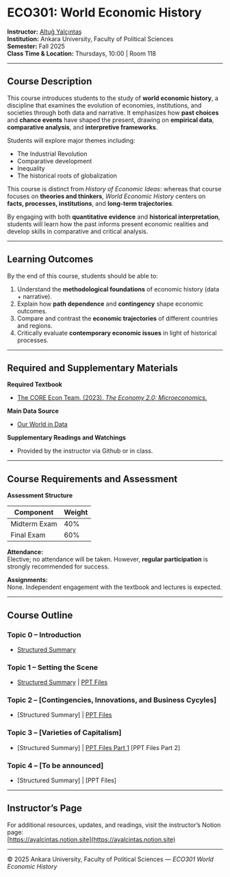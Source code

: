 # ECO301: World Economic History

**Instructor:** [Altuğ Yalçıntaş](https://ayalcintas.notion.site)  
**Institution:** Ankara University, Faculty of Political Sciences  
**Semester:** Fall 2025  
**Class Time & Location:** Thursdays, 10:00  |  Room 118  

---

## Course Description

This course introduces students to the study of **world economic history**, a discipline that examines the evolution of economies, institutions, and societies through both data and narrative. It emphasizes how **past choices** and **chance events** have shaped the present, drawing on **empirical data**, **comparative analysis**, and **interpretive frameworks**.

Students will explore major themes including:

- The Industrial Revolution  
- Comparative development  
- Inequality  
- The historical roots of globalization  

This course is distinct from *History of Economic Ideas*: whereas that course focuses on **theories and thinkers**, *World Economic History* centers on **facts, processes, institutions**, and **long-term trajectories**.  

By engaging with both **quantitative evidence** and **historical interpretation**, students will learn how the past informs present economic realities and develop skills in comparative and critical analysis.

---

## Learning Outcomes

By the end of this course, students should be able to:

1. Understand the **methodological foundations** of economic history (data + narrative).  
2. Explain how **path dependence** and **contingency** shape economic outcomes.  
3. Compare and contrast the **economic trajectories** of different countries and regions.  
4. Critically evaluate **contemporary economic issues** in light of historical processes.  

---

## Required and Supplementary Materials

**Required Textbook**  
- [The CORE Econ Team. (2023). *The Economy 2.0: Microeconomics.*](https://core-econ.org/the-economy/)

**Main Data Source**  
- [Our World in Data](https://ourworldindata.org)

**Supplementary Readings and Watchings**  
- Provided by the instructor via Github or in class.

---

## Course Requirements and Assessment

**Assessment Structure**

| Component | Weight |
|------------|--------|
| Midterm Exam | 40% |
| Final Exam | 60% |

**Attendance:**  
Elective; no attendance will be taken. However, **regular participation** is strongly recommended for success.

**Assignments:**  
None. Independent engagement with the textbook and lectures is expected.

---

## Course Outline

### **Topic 0 – Introduction**
- [Structured Summary](https://docs.google.com/document/d/1N_JrLfPqQpi8lPivKZneYzU7V8Hz3Krd/edit?usp=sharing&ouid=103730637265867141913&rtpof=true&sd=true)

### **Topic 1 – Setting the Scene**
- [Structured Summary](https://docs.google.com/document/d/1GdPAmiYSj3WZ0Ty8Pcs0kaWggxRedIqE/edit?usp=sharing&ouid=103730637265867141913&rtpof=true&sd=true) | [PPT Files](https://docs.google.com/presentation/d/1Ln3IU8RvDP9BVUyetcd8GRH1gJnxBUgJ/edit?usp=sharing&ouid=103730637265867141913&rtpof=true&sd=true)

### **Topic 2 – [Contingencies, Innovations, and Business Cycyles]**
- [Structured Summary] | [PPT Files](https://docs.google.com/presentation/d/144Xx2fn45WXfGyyFDNXih2-ANauJXMU0/edit?usp=sharing&ouid=103730637265867141913&rtpof=true&sd=true)

### **Topic 3 – [Varieties of Capitalism]**
- [Structured Summary] | [PPT Files Part 1](https://docs.google.com/presentation/d/1ab1UxHvPO2-v-pPvO1ya9OJWkzIG_DmC/edit?usp=sharing&ouid=103730637265867141913&rtpof=true&sd=true) [PPT Files Part 2]

### **Topic 4 – [To be announced]**
- [Structured Summary] | [PPT Files]

---

## Instructor’s Page

For additional resources, updates, and readings, visit the instructor’s Notion page:  
[https://ayalcintas.notion.site](https://ayalcintas.notion.site)

---

© 2025 Ankara University, Faculty of Political Sciences — *ECO301 World Economic History*
